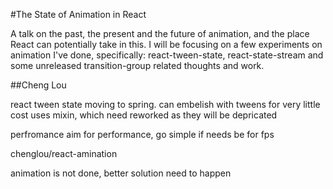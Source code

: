 #The State of Animation in React

A talk on the past, the present and the future of animation, and the place React can potentially take in this. I will be focusing on a few experiments on animation I've done, specifically: react-tween-state, react-state-stream and some unreleased transition-group related thoughts and work.

##Cheng Lou


react tween state moving to spring.
can embelish with tweens for very little cost
uses mixin, which need reworked as they will be depricated


perfromance
aim for performance, go simple if needs be for fps


chenglou/react-amination

animation is not done, better solution need to happen

